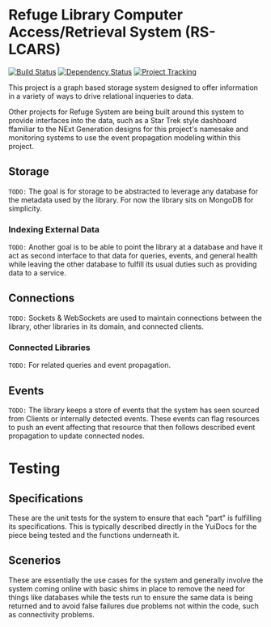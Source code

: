 # Refuge Library Computer Access/Retrieval System (RS-LCARS)

[![Build Status](https://travis-ci.org/RefugeSystems/lcars-library-node.png)](https://travis-ci.org/RefugeSystems/lcars-library-node)
[![Dependency Status](https://david-dm.org/RefugeSystems/lcars-library-node.svg)](https://david-dm.org/RefugeSystems/lcars-library-node)
[![Project Tracking](https://marketing-assets.pivotaltracker.com/marketing_assets/about-us/primary_logo_mod-f7e6fa91609c72527b0f7b109055c92e71075e2748e43e95972a38123c43829e.jpg)](https://www.pivotaltracker.com/n/projects/2133682)

This project is a graph based storage system designed to offer information in a variety of ways to drive relational inqueries to data.

Other projects for Refuge System are being built around this system to provide interfaces into the data, such as a Star Trek style dashboard ffamiliar to the NExt Generation designs for this project's namesake and monitoring systems to use the event propagation modeling within this project.


## Storage

`TODO:` The goal is for storage to be abstracted to leverage any database for the metadata used by the library. For now the library sits on MongoDB for simplicity.

### Indexing External Data

`TODO:` Another goal is to be able to point the library at a database and have it act as second interface to that data for queries, events, and general health while leaving the other database to fulfill its usual duties such as providing data to a service.

## Connections

`TODO:` Sockets & WebSockets are used to maintain connections between the library, other libraries in its domain, and connected clients.

### Connected Libraries

`TODO:` For related queries and event propagation. 

## Events

`TODO:` The library keeps a store of events that the system has seen sourced from Clients or internally detected events. These events can flag resources to push an event affecting that resource that then follows described event propagation to update connected nodes.


# Testing

## Specifications

These are the unit tests for the system to ensure that each "part" is fulfilling its specifications. This is typically described directly in the YuiDocs for the piece being tested and the functions underneath it.

## Scenerios

These are essentially the use cases for the system and generally involve the system coming online with basic shims in place to remove the need for things like databases while the tests run to ensure the same data is being returned and to avoid false failures due problems not within the code, such as connectivity problems.
 